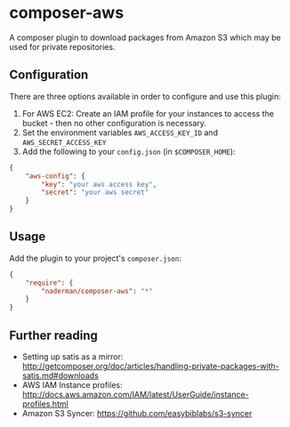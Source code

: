 # composer-aws

A composer plugin to download packages from Amazon S3 which may be used for private repositories.

## Configuration

There are three options available in order to configure and use this plugin:

 1. For AWS EC2: Create an IAM profile for your instances to access the bucket - then no other configuration is necessary.
 2. Set the environment variables `AWS_ACCESS_KEY_ID` and `AWS_SECRET_ACCESS_KEY`
 3. Add the following to your `config.json` (in `$COMPOSER_HOME`):

```json
{
    "aws-config": {
        "key": "your aws access key",
        "secret": "your aws secret"
    }
}
```

## Usage

Add the plugin to your project's `composer.json`:

```json
{
    "require": {
        "naderman/composer-aws": "*"
    }
}
```

## Further reading

 * Setting up satis as a mirror: http://getcomposer.org/doc/articles/handling-private-packages-with-satis.md#downloads
 * AWS IAM Instance profiles: http://docs.aws.amazon.com/IAM/latest/UserGuide/instance-profiles.html
 * Amazon S3 Syncer: https://github.com/easybiblabs/s3-syncer
